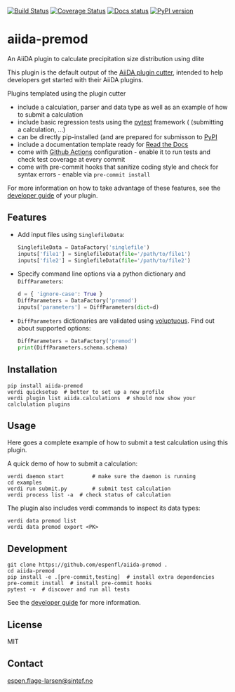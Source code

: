 [![Build Status](https://github.com/espenfl/aiida-premod/workflows/ci/badge.svg?branch=master)](https://travis-ci.org/espenfl/aiida-premod/actions)
[![Coverage Status](https://coveralls.io/repos/github/espenfl/aiida-premod/badge.svg?branch=master)](https://coveralls.io/github/espenfl/aiida-premod?branch=master)
[![Docs status](https://readthedocs.org/projects/aiida-premod/badge)](http://aiida-premod.readthedocs.io/)
[![PyPI version](https://badge.fury.io/py/aiida-premod.svg)](https://badge.fury.io/py/aiida-premod)

# aiida-premod

An AiiDA plugin to calculate precipitation size distribution using dlite

This plugin is the default output of the
[AiiDA plugin cutter](https://github.com/aiidateam/aiida-plugin-cutter),
intended to help developers get started with their AiiDA plugins.

Plugins templated using the plugin cutter

* include a calculation, parser and data type as well as an example of
  how to submit a calculation
* include basic regression tests using the [pytest](https://docs.pytest.org/en/latest/) framework ( (submitting a calculation, ...)
* can be directly pip-installed (and are prepared for submisson to [PyPI](https://pypi.org/)
* include a documentation template ready for [Read the Docs](http://aiida-diff.readthedocs.io/en/latest/)
* come with [Github Actions](https://github.com/features/actions) configuration - enable it to run tests and check test coverage at every commit
* come with pre-commit hooks that sanitize coding style and check for syntax errors - enable via `pre-commit install`

For more information on how to take advantage of these features,
see the [developer guide](https://aiida-diff.readthedocs.io/en/latest/developer_guide) of your plugin.


## Features

 * Add input files using `SinglefileData`:
   ```python
   SinglefileData = DataFactory('singlefile')
   inputs['file1'] = SinglefileData(file='/path/to/file1')
   inputs['file2'] = SinglefileData(file='/path/to/file2')
   ```

 * Specify command line options via a python dictionary and `DiffParameters`:
   ```python
   d = { 'ignore-case': True }
   DiffParameters = DataFactory('premod')
   inputs['parameters'] = DiffParameters(dict=d)
   ```

 * `DiffParameters` dictionaries are validated using [voluptuous](https://github.com/alecthomas/voluptuous).
   Find out about supported options:
   ```python
   DiffParameters = DataFactory('premod')
   print(DiffParameters.schema.schema)
   ```

## Installation

```shell
pip install aiida-premod
verdi quicksetup  # better to set up a new profile
verdi plugin list aiida.calculations  # should now show your calclulation plugins
```


## Usage

Here goes a complete example of how to submit a test calculation using this plugin.

A quick demo of how to submit a calculation:
```shell
verdi daemon start         # make sure the daemon is running
cd examples
verdi run submit.py        # submit test calculation
verdi process list -a  # check status of calculation
```

The plugin also includes verdi commands to inspect its data types:
```shell
verdi data premod list
verdi data premod export <PK>
```

## Development

```shell
git clone https://github.com/espenfl/aiida-premod .
cd aiida-premod
pip install -e .[pre-commit,testing]  # install extra dependencies
pre-commit install  # install pre-commit hooks
pytest -v  # discover and run all tests
```

See the [developer guide](http://aiida-premod.readthedocs.io/en/latest/developer_guide/index.html) for more information.

## License

MIT


## Contact

espen.flage-larsen@sintef.no

